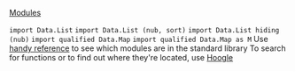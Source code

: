 [Modules](http://learnyouahaskell.com/modules#loading-modules)

`import Data.List`
`import Data.List (nub, sort)`
`import Data.List hiding (nub)`
`import qualified Data.Map`
`import qualified Data.Map as M`
Use [handy reference](https://downloads.haskell.org/~ghc/latest/docs/html/libraries/) to see which modules are in the standard library
To search for functions or to find out where they're located, use [Hoogle](https://hoogle.haskell.org/)
